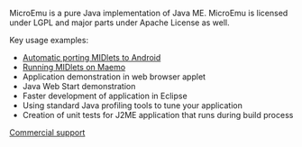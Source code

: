 MicroEmu is a pure Java implementation of Java ME. MicroEmu is licensed under LGPL and major parts under Apache License as well.

Key usage examples:
  * [Automatic porting MIDlets to Android](http://microemu.blogspot.com/2009/08/converting-javame-applications-to.html)
  * [Running MIDlets on Maemo](http://code.google.com/p/microemu/wiki/Maemo)
  * Application demonstration in web browser applet
  * Java Web Start demonstration
  * Faster development of application in Eclipse
  * Using standard Java profiling tools to tune your application
  * Creation of unit tests for J2ME application that runs during build process

[Commercial support](http://www.microemu.com/)